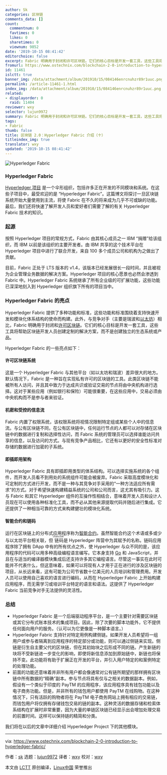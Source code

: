 ```yaml
---
author: Sk
categories: 区块链
comments_data: []
count:
  commentnum: 0
  favtimes: 0
  likes: 0
  sharetimes: 0
  viewnum: 9852
date: '2019-10-15 08:41:42'
editorchoice: false
excerpt: Fabric 明确用于封闭和许可区块链。它们的核心目标是开发一套工具，这些工具将帮助区块链开发人员创建定制的解决方案，而不是创建独立的生态系统或产品。
fromurl: https://www.ostechnix.com/blockchain-2-0-introduction-to-hyperledger-fabric/
id: 11461
islctt: true
banner_img: /data/attachment/album/201910/15/084146enrcnuhzr89r1uuc.png
permalink: /article-11461-1.html
index_img: /data/attachment/album/201910/15/084146enrcnuhzr89r1uuc.png.thumb.jpg
related:
- displayorder: 0
  raid: 11404
reviewer: wxy
selector: lujun9972
summary: Fabric 明确用于封闭和许可区块链。它们的核心目标是开发一套工具，这些工具将帮助区块链开发人员创建定制的解决方案，而不是创建独立的生态系统或产品。
tags:
- Fabric
thumb: false
title: 区块链 2.0：Hyperledger Fabric 介绍（十）
titleindex_img: true
translator: wxy
updated: '2019-10-15 08:41:42'
---
```


![Hyperledger Fabric](/data/attachment/album/201910/15/084146enrcnuhzr89r1uuc.png)


### Hyperledger Fabric


[Hyperledger 项目](https://www.ostechnix.com/blockchain-2-0-an-introduction-to-hyperledger-project-hlp/) 是一个伞形组织，包括许多正在开发的不同模块和系统。在这些子项目中，最受欢迎的是 “Hyperledger Fabric”。这篇博文将探讨一旦区块链系统开始大量使用到主流，将使 Fabric 在不久的将来成为几乎不可或缺的功能。最后，我们还将快速了解开发人员和爱好者们需要了解的有关 Hyperledger Fabric 技术的知识。


### 起源


按照 Hyperledger 项目的常规方式，Fabric 由其核心成员之一 IBM “捐赠”给该组织，而 IBM 以前是该组织的主要开发者。由 IBM 共享的这个技术平台在 Hyperledger 项目中进行了联合开发，来自 100 多个成员公司和机构为之做出了贡献。


目前，Fabric 正处于 LTS 版本的 v1.4，该版本已经发展很长一段时间，并且被视为企业管理业务数据的解决方案。Hyperledger 项目的核心愿景也必然会渗透到 Fabric 中。Hyperledger Fabric 系统继承了所有企业级的可扩展功能，这些功能已深深地刻入到 Hyperledger 组织旗下所有的项目当中。


### Hyperledger Fabric 的亮点


Hyperledger Fabric 提供了多种功能和标准，这些功能和标准围绕着支持快速开发和模块化体系结构的使命而构建。此外，与竞争对手（主要是瑞波和[以太坊](https://www.ostechnix.com/blockchain-2-0-what-is-ethereum/)）相比，Fabric 明确用于封闭和[许可区块链](https://www.ostechnix.com/blockchain-2-0-public-vs-private-blockchain-comparison/)。它们的核心目标是开发一套工具，这些工具将帮助区块链开发人员创建定制的解决方案，而不是创建独立的生态系统或产品。


Hyperledger Fabric 的一些亮点如下：


#### 许可区块链系统


这是一个 Hyperledger Fabric 与其他平台（如以太坊和瑞波）差异很大的地方。默认情况下，Fabric 是一种旨在实现私有许可的区块链的工具。此类区块链不能被所有人访问，并且其中致力于达成共识或验证交易的节点将由中央机构进行选择。这对于某些应用（例如银行和保险）可能很重要，在这些应用中，交易必须由中央机构而不是参与者来验证。


#### 机密和受控的信息流


Fabric 内置了权限系统，该权限系统将视情况限制特定组或某些个人中的信息流。与公有区块链不同，在公有区块链中，任何运行节点的人都可以对存储在区块链中的数据进行复制和选择性访问，而 Fabric 系统的管理员可以选择谁能访问共享的信息，以及访问的方式。与现有竞争产品相比，它还有以更好的安全性标准对存储的数据进行加密的子系统。


#### 即插即用架构


Hyperledger Fabric 具有即插即用类型的体系结构。可以选择实施系统的各个组件，而开发人员看不到用处的系统组件可能会被废弃。Fabric 采取高度模块化和可定制的方式进行开发，而不是一种与其竞争对手采用的“一种方法适应所有需求”的方式。对于希望快速构建精益系统的公司和公司而言，这尤其有吸引力。这与 Fabric 和其它 Hyperledger 组件的互操作性相结合，意味着开发人员和设计人员现在可以使用各种标准化工具，而不必从其他来源提取代码并随后进行集成。它还提供了一种相当可靠的方式来构建健壮的模块化系统。


#### 智能合约和链码


运行在区块链上的分布式应用程序称为[智能合约](https://www.ostechnix.com/blockchain-2-0-explaining-smart-contracts-and-its-types/)。虽然智能合约这个术语或多或少与以太坊平台相关联，但<ruby> 链码 <rt>  chaincode </rt></ruby>是 Hyperledger 阵营中为其赋予的名称。链码应用程序除了拥有 DApp 中有的所有优点之外，使 Hyperledger 与众不同的是，该应用程序的代码可以用多种高级编程语言编写。它本身支持 [Go](https://www.ostechnix.com/install-go-language-linux/) 和 JavaScript，并且在与适当的编译器模块集成后还支持许多其它编程语言。尽管这一事实在此时可能并不代表什么，但这意味着，如果可以将现有人才用于正在进行的涉及区块链的项目，从长远来看，这有可能为公司节省数十亿美元的人员培训和管理费用。开发人员可以使用自己喜欢的语言进行编码，从而在 Hyperledger Fabric 上开始构建应用程序，而无需学习或培训平台特定的语言和语法。这提供了 Hyperledger Fabric 当前竞争对手无法提供的灵活性。


### 总结


* Hyperledger Fabric 是一个后端驱动程序平台，是一个主要针对需要区块链或其它分布式账本技术的集成项目。因此，除了次要的脚本功能外，它不提供任何面向用户的服务。（认可以为​​它更像是一种脚本语言。）
* Hyperledger Fabric 支持针对特定用例构建侧链。如果开发人员希望将一组用户或参与者隔离到应用程序的特定部分或功能，则可以通过侧链来实现。侧链是衍生自主要父代的区块链，但在其初始块之后形成不同的链。产生新链的块将不受新链进一步变化的影响，即使将新信息添加到原始链中，新链也将保持不变。此功能将有助于扩展正在开发的平台，并引入用户特定的和案例特定的处理功能。
* 前面的功能还意味着并非所有用户都会像通常对公有链所期望的那样拥有区块链中所有数据的“精确”副本。参与节点将具有仅与之相关的数据副本。例如，假设有一个类似于印度的 PayTM 的应用程序，该应用程序具有钱包功能以及电子商务功能。但是，并非所有的钱包用户都使用 PayTM 在线购物。在这种情况下，只有活跃的购物者将在 PayTM 电子商务网站上拥有相应的交易链，而钱包用户将仅拥有存储钱包交易的链的副本。这种灵活的数据存储和检索体系结构在扩展时非常重要，因为大量的单链区块链已经显示出会增加处理交易的前置时间。这样可以保持链的精简和分类。


我们将在以后的文章中详细介绍 Hyperledger Project 下的其他模块。




---


via: <https://www.ostechnix.com/blockchain-2-0-introduction-to-hyperledger-fabric/>


作者：[sk](https://www.ostechnix.com/author/sk/) 选题：[lujun9972](https://github.com/lujun9972) 译者：[wxy](https://github.com/wxy) 校对：[wxy](https://github.com/wxy)


本文由 [LCTT](https://github.com/LCTT/TranslateProject) 原创编译，[Linux中国](https://linux.cn/) 荣誉推出